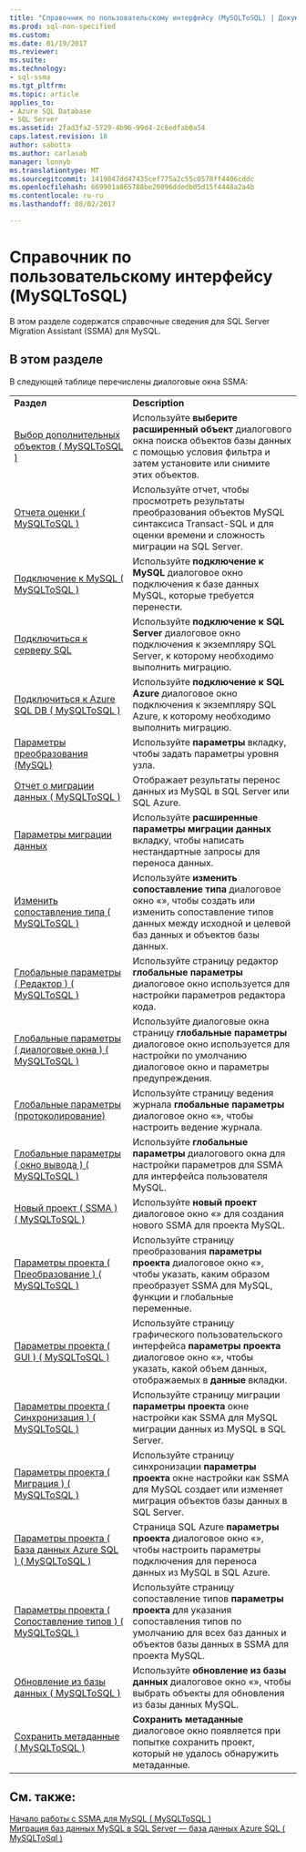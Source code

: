 ```yaml
---
title: "Справочник по пользовательскому интерфейсу (MySQLToSQL) | Документы Microsoft"
ms.prod: sql-non-specified
ms.custom: 
ms.date: 01/19/2017
ms.reviewer: 
ms.suite: 
ms.technology:
- sql-ssma
ms.tgt_pltfrm: 
ms.topic: article
applies_to:
- Azure SQL Database
- SQL Server
ms.assetid: 2fad3fa2-5729-4b96-99d4-2c6edfab0a54
caps.latest.revision: 18
author: sabotta
ms.author: carlasab
manager: lonnyb
ms.translationtype: MT
ms.sourcegitcommit: 1419847dd47435cef775a2c55c0578ff4406cddc
ms.openlocfilehash: 669901a865788be20096ddedb05d15f4448a2a4b
ms.contentlocale: ru-ru
ms.lasthandoff: 08/02/2017

---
```

# <a name="user-interface-reference-mysqltosql"></a>Справочник по пользовательскому интерфейсу (MySQLToSQL)
В этом разделе содержатся справочные сведения для SQL Server Migration Assistant (SSMA) для MySQL.  
  
## <a name="in-this-section"></a>В этом разделе  
В следующей таблице перечислены диалоговые окна SSMA:  
  
|||  
|-|-|  
|**Раздел**|**Description**|  
|[Выбор дополнительных объектов &#40; MySQLToSQL &#41;](../../ssma/mysql/advanced-object-selection-mysqltosql.md)|Используйте **выберите расширенный объект** диалогового окна поиска объектов базы данных с помощью условия фильтра и затем установите или снимите этих объектов.|  
|[Отчета оценки &#40; MySQLToSQL &#41;](../../ssma/mysql/assessment-report-mysqltosql.md)|Используйте отчет, чтобы просмотреть результаты преобразования объектов MySQL синтаксиса Transact-SQL и для оценки времени и сложность миграции на SQL Server.|  
|[Подключение к MySQL &#40; MySQLToSQL &#41;](../../ssma/mysql/connect-to-mysql-mysqltosql.md)|Используйте **подключение к MySQL** диалоговое окно подключения к базе данных MySQL, которые требуется перенести.|  
|[Подключиться к серверу SQL](http://msdn.microsoft.com/en-us/d73abd3a-80df-4293-b973-1723069db049)|Используйте **подключение к SQL Server** диалоговое окно подключения к экземпляру SQL Server, к которому необходимо выполнить миграцию.|  
|[Подключиться к Azure SQL DB &#40; MySQLToSQL &#41;](../../ssma/mysql/connect-to-azure-sql-db-mysqltosql.md)|Используйте **подключение к SQL Azure** диалоговое окно подключения к экземпляру SQL Azure, к которому необходимо выполнить миграцию.|  
|[Параметры преобразования (MySQL)](http://msdn.microsoft.com/en-us/f551cf6e-1575-4206-9cca-975b5b43a6b8)|Используйте **параметры** вкладку, чтобы задать параметры уровня узла.|  
|[Отчет о миграции данных &#40; MySQLToSQL &#41;](../../ssma/mysql/data-migration-report-mysqltosql.md)|Отображает результаты перенос данных из MySQL в SQL Server или SQL Azure.|  
|[Параметры миграции данных](http://msdn.microsoft.com/en-us/9c396df4-5676-4f32-9c57-70d4f15f9b7a)|Используйте **расширенные параметры миграции данных** вкладку, чтобы написать нестандартные запросы для переноса данных.|  
|[Изменить сопоставление типа &#40; MySQLToSQL &#41;](../../ssma/mysql/edit-type-mapping-mysqltosql.md)|Используйте **изменить сопоставление типа** диалоговое окно «», чтобы создать или изменить сопоставление типов данных между исходной и целевой баз данных и объектов базы данных.|  
|[Глобальные параметры &#40; Редактор &#41; &#40; MySQLToSQL &#41;](../../ssma/mysql/global-settings-editor-mysqltosql.md)|Используйте страницу редактор **глобальные параметры** диалоговое окно используется для настройки параметров редактора кода.|  
|[Глобальные параметры &#40; диалоговые окна &#41; &#40; MySQLToSQL &#41;](../../ssma/mysql/global-settings-dialogs-mysqltosql.md)|Используйте диалоговые окна страницу **глобальные параметры** диалоговое окно используется для настройки по умолчанию диалоговое окно и параметры предупреждения.|  
|[Глобальные параметры (протоколирование)](http://msdn.microsoft.com/en-us/0d033492-5ec3-473a-8de1-821894ec9518)|Используйте страницу ведения журнала **глобальные параметры** диалоговое окно «», чтобы настроить ведение журнала.|  
|[Глобальные параметры &#40; окно вывода &#41; &#40; MySQLToSQL &#41;](../../ssma/mysql/global-settings-output-window-mysqltosql.md)|Используйте **глобальные параметры** диалогового окна для настройки параметров для SSMA для интерфейса пользователя MySQL.|  
|[Новый проект &#40; SSMA &#41; &#40; MySQLToSQL &#41;](../../ssma/mysql/new-project-ssma-mysqltosql.md)|Используйте **новый проект** диалоговое окно «» для создания нового SSMA для проекта MySQL.|  
|[Параметры проекта &#40; Преобразование &#41; &#40; MySQLToSQL &#41;](../../ssma/mysql/project-settings-conversion-mysqltosql.md)|Используйте страницу преобразования **параметры проекта** диалоговое окно «», чтобы указать, каким образом преобразует SSMA для MySQL, функции и глобальные переменные.|  
|[Параметры проекта &#40; GUI &#41;  &#40; MySQLToSQL &#41;](../../ssma/mysql/project-settings-gui-mysqltosql.md)|Используйте страницу графического пользовательского интерфейса **параметры проекта** диалоговое окно «», чтобы указать, какой объем данных, отображаемых в **данные** вкладки.|  
|[Параметры проекта &#40; Синхронизация &#41; &#40; MySQLToSQL &#41;](../../ssma/mysql/project-settings-synchronization-mysqltosql.md)|Используйте страницу миграции **параметры проекта** окне настройки как SSMA для MySQL миграции данных из MySQL в SQL Server.|  
|[Параметры проекта &#40; Миграция &#41; &#40; MySQLToSQL &#41;](../../ssma/mysql/project-settings-migration-mysqltosql.md)|Используйте страницу синхронизации **параметры проекта** окне настройки как SSMA для MySQL создает или изменяет миграция объектов базы данных в SQL Server.|  
|[Параметры проекта &#40; База данных Azure SQL &#41; &#40; MySQLToSQL &#41;](../../ssma/mysql/project-settings-azure-sql-db-mysqltosql.md)|Страница SQL Azure **параметры проекта** диалоговое окно «», чтобы настроить параметры подключения для переноса данных из MySQL в SQL Azure.|  
|[Параметры проекта &#40; Сопоставление типов &#41; &#40; MySQLToSQL &#41;](../../ssma/mysql/project-settings-type-mapping-mysqltosql.md)|Используйте страницу сопоставление типов **параметры проекта** для указания сопоставления типов по умолчанию для всех баз данных и объектов базы данных в SSMA для проекта MySQL.|  
|[Обновление из базы данных &#40; MySQLToSQL &#41;](../../ssma/mysql/refresh-from-database-mysqltosql.md)|Используйте **обновление из базы данных** диалоговое окно «», чтобы выбрать объекты для обновления из базы данных MySQL.|  
|[Сохранить метаданные &#40; MySQLToSQL &#41;](../../ssma/mysql/save-metadata-mysqltosql.md)|**Сохранить метаданные** диалоговое окно появляется при попытке сохранить проект, который не удалось обнаружить метаданные.|  
  
## <a name="see-also"></a>См. также:  
[Начало работы с SSMA для MySQL &#40; MySQLToSQL &#41;](../../ssma/mysql/getting-started-with-ssma-for-mysql-mysqltosql.md)  
[Миграция баз данных MySQL в SQL Server — база данных Azure SQL &#40; MySQLToSql &#41;](../../ssma/mysql/migrating-mysql-databases-to-sql-server-azure-sql-db-mysqltosql.md)  
  

